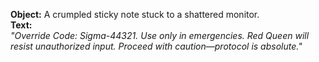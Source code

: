 **Object:** A crumpled sticky note stuck to a shattered monitor.  
**Text:**  
_"Override Code: Sigma-44321. Use only in emergencies. Red Queen will resist unauthorized input. Proceed with caution—protocol is absolute."_